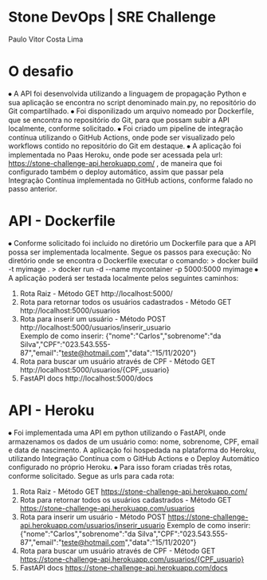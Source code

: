 # Stone DevOps | SRE Challenge
Paulo Vitor Costa Lima

# O desafio
⦁	A API foi desenvolvida utilizando a linguagem de propagação Python e sua aplicação se encontra no script denominado main.py, no repositório do Git compartilhado. 
⦁	Foi disponilizado um arquivo nomeado por Dockerfile, que se encontra no repositório do Git, para que possam subir a API localmente, conforme solicitado.
⦁	Foi criado um pipeline de integração contínua utilizando o GitHub Actions, onde pode ser visualizado pelo workflows contido no repositório do Git em destaque.
⦁	A aplicação foi implementada no Paas Heroku, onde pode ser acessada pela url: https://stone-challenge-api.herokuapp.com/ , de maneira que foi configurado também o deploy automático, assim que passar pela Integração Contínua implementada no GitHub actions, conforme falado no passo anterior.

# API - Dockerfile
⦁	Conforme solicitado foi incluido no diretório um Dockerfile para que a API possa ser implementada localmente. Segue os passos para execução:
	No diretório onde se encontra o Dockerfile executar o comando: 
	> docker build -t myimage .
	> docker run -d --name mycontainer -p 5000:5000 myimage 
⦁	A aplicação poderá ser testada localmente pelos seguintes caminhos:
1.	Rota Raiz - Método GET
http://localhost:5000/ 
2.	Rota para retornar todos os usuários cadastrados - Método GET
http://localhost:5000/usuarios 
3.	Rota para inserir um usuário - Método POST
http://localhost:5000/usuarios/inserir_usuario  
Exemplo de como inserir:
 {"nome":"Carlos","sobrenome":"da Silva","CPF":"023.543.555-87","email":"teste@hotmail.com","data":"15/11/2020"}
4.	Rota para buscar um usuário através de CPF - Método GET
http://localhost:5000/usuarios/{CPF_usuario} 
5.	FastAPI docs
http://localhost:5000/docs

# API - Heroku
⦁	Foi implementada uma API em python utilizando o FastAPI, onde armazenamos os dados de um usuário como: nome, sobrenome, CPF, email e data de nascimento. A aplicação foi hospedada na plataforma do Heroku, utilizando Integração Contínua com o GitHub Actions e o Deploy Automático configurado no próprio Heroku.
⦁	Para isso foram criadas três rotas, conforme solicitado. Segue as urls para cada rota:
1.	Rota Raiz - Método GET
https://stone-challenge-api.herokuapp.com/
2.	Rota para retornar todos os usuários cadastrados - Método GET
https://stone-challenge-api.herokuapp.com/usuarios
3.	Rota para inserir um usuário - Método POST
https://stone-challenge-api.herokuapp.com/usuarios/inserir_usuario
Exemplo de como inserir:
 {"nome":"Carlos","sobrenome":"da Silva","CPF":"023.543.555-87","email":"teste@hotmail.com","data":"15/11/2020"}
4.	Rota para buscar um usuário através de CPF - Método GET
https://stone-challenge-api.herokuapp.com/usuarios/{CPF_usuario}
5.	FastAPI docs
https://stone-challenge-api.herokuapp.com/docs



